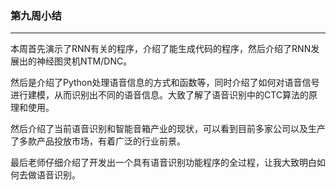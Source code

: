 ###	第九周小结
-----------

​	本周首先演示了RNN有关的程序，介绍了能生成代码的程序，然后介绍了RNN发展出的神经图灵机NTM/DNC。

​	然后是介绍了Python处理语音信息的方式和函数等，同时介绍了如何对语音信号进行建模，从而识别出不同的语音信息。大致了解了语音识别中的CTC算法的原理和使用。

​	然后介绍了当前语音识别和智能音箱产业的现状，可以看到目前多家公司以及生产了多款产品投放市场，有着广泛的行业前景。

​	最后老师仔细介绍了开发出一个具有语音识别功能程序的全过程，让我大致明白如何去做语音识别。

​	